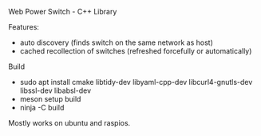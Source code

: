 Web Power Switch - C++ Library

Features:
  - auto discovery (finds switch on the same network as host)
  - cached recollection of switches (refreshed forcefully or automatically)

Build

  - sudo apt install cmake libtidy-dev libyaml-cpp-dev libcurl4-gnutls-dev libssl-dev libabsl-dev
  - meson setup build
  - ninja -C build

Mostly works on ubuntu and raspios.
